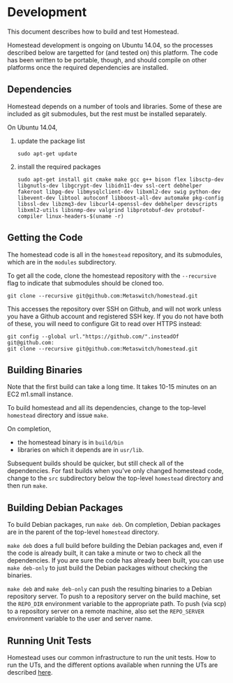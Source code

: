 # Development

This document describes how to build and test Homestead.

Homestead development is ongoing on Ubuntu 14.04, so the processes described
below are targetted for (and tested on) this platform.  The code has been
written to be portable, though, and should compile on other platforms once the
required dependencies are installed.

## Dependencies

Homestead depends on a number of tools and libraries.  Some of these are
included as git submodules, but the rest must be installed separately.

On Ubuntu 14.04,

1.  update the package list

        sudo apt-get update

2.  install the required packages

        sudo apt-get install git cmake make gcc g++ bison flex libsctp-dev libgnutls-dev libgcrypt-dev libidn11-dev ssl-cert debhelper fakeroot libpq-dev libmysqlclient-dev libxml2-dev swig python-dev libevent-dev libtool autoconf libboost-all-dev automake pkg-config libssl-dev libzmq3-dev libcurl4-openssl-dev debhelper devscripts libxml2-utils libsnmp-dev valgrind libprotobuf-dev protobuf-compiler linux-headers-$(uname -r)

## Getting the Code

The homestead code is all in the `homestead` repository, and its submodules, which
are in the `modules` subdirectory.

To get all the code, clone the homestead repository with the `--recursive` flag to
indicate that submodules should be cloned too.

    git clone --recursive git@github.com:Metaswitch/homestead.git

This accesses the repository over SSH on Github, and will not work unless you have a Github account and registered SSH key. If you do not have both of these, you will need to configure Git to read over HTTPS instead:

    git config --global url."https://github.com/".insteadOf git@github.com:
    git clone --recursive git@github.com:Metaswitch/homestead.git
	
## Building Binaries

Note that the first build can take a long time. It takes 10-15 minutes on 
an EC2 m1.small instance.

To build homestead and all its dependencies, change to the top-level `homestead`
directory and issue `make`.

On completion,

* the homestead binary is in `build/bin`
* libraries on which it depends are in `usr/lib`.

Subsequent builds should be quicker, but still check all of the
dependencies.  For fast builds when you've only changed homestead code, change to
the `src` subdirectory below the top-level `homestead` directory and then run
`make`.

## Building Debian Packages

To build Debian packages, run `make deb`.  On completion, Debian packages
are in the parent of the top-level `homestead` directory.

`make deb` does a full build before building the Debian packages and, even if
the code is already built, it can take a minute or two to check all the
dependencies.  If you are sure the code has already been built, you can use
`make deb-only` to just build the Debian packages without checking the
binaries.

`make deb` and `make deb-only` can push the resulting binaries to a Debian
repository server.  To push to a repository server on the build machine, set
the `REPO_DIR` environment variable to the appropriate path.  To push (via
scp) to a repository server on a remote machine, also set the `REPO_SERVER`
environment variable to the user and server name.

## Running Unit Tests

Homestead uses our common infrastructure to run the unit tests. How to run the UTs, and the different options available when running the UTs are described [here](http://clearwater.readthedocs.io/en/latest/Running_unit_tests.html#c-unit-tests).
